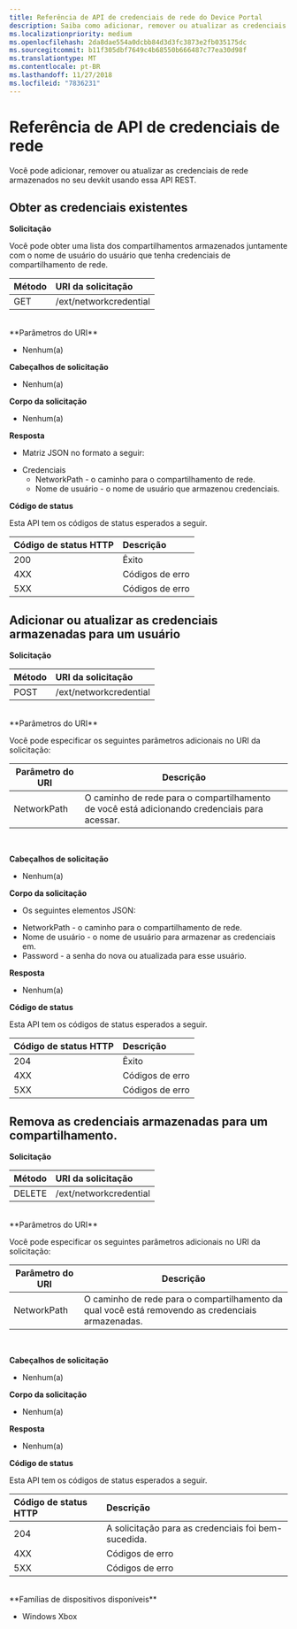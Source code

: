 ```yaml
---
title: Referência de API de credenciais de rede do Device Portal
description: Saiba como adicionar, remover ou atualizar as credenciais de rede de maneira programática.
ms.localizationpriority: medium
ms.openlocfilehash: 2da8dae554a0dcbb84d3d3fc3873e2fb035175dc
ms.sourcegitcommit: b11f305dbf7649c4b68550b666487c77ea30d98f
ms.translationtype: MT
ms.contentlocale: pt-BR
ms.lasthandoff: 11/27/2018
ms.locfileid: "7836231"
---
```

# <a name="network-credentials-api-reference"></a>Referência de API de credenciais de rede
Você pode adicionar, remover ou atualizar as credenciais de rede armazenados no seu devkit usando essa API REST.

## <a name="get-existing-credentials"></a>Obter as credenciais existentes

**Solicitação**

Você pode obter uma lista dos compartilhamentos armazenados juntamente com o nome de usuário do usuário que tenha credenciais de compartilhamento de rede.

Método      | URI da solicitação
:------     | :-----
GET | /ext/networkcredential
<br />
**Parâmetros do URI**

- Nenhum(a)

**Cabeçalhos de solicitação**

- Nenhum(a)

**Corpo da solicitação**   

- Nenhum(a)

**Resposta**   

- Matriz JSON no formato a seguir:
* Credenciais
  * NetworkPath - o caminho para o compartilhamento de rede.
  * Nome de usuário - o nome de usuário que armazenou credenciais.

**Código de status**

Esta API tem os códigos de status esperados a seguir.

Código de status HTTP      | Descrição
:------     | :-----
200 | Êxito
4XX | Códigos de erro
5XX | Códigos de erro

## <a name="add-or-update-stored-credentials-for-a-user"></a>Adicionar ou atualizar as credenciais armazenadas para um usuário

**Solicitação**

Método      | URI da solicitação
:------     | :-----
POST | /ext/networkcredential
<br />
**Parâmetros do URI**

Você pode especificar os seguintes parâmetros adicionais no URI da solicitação:

| Parâmetro do URI      | Descrição     | 
| ------------------ |-----------------|
| NetworkPath        | O caminho de rede para o compartilhamento de você está adicionando credenciais para acessar. |
<br>

**Cabeçalhos de solicitação**

- Nenhum(a)

**Corpo da solicitação**

- Os seguintes elementos JSON:
* NetworkPath - o caminho para o compartilhamento de rede.
* Nome de usuário - o nome de usuário para armazenar as credenciais em.
* Password - a senha do nova ou atualizada para esse usuário.

**Resposta**   

- Nenhum(a)  

**Código de status**

Esta API tem os códigos de status esperados a seguir.

Código de status HTTP      | Descrição
:------     | :-----
204 | Êxito
4XX | Códigos de erro
5XX | Códigos de erro

## <a name="remove-stored-credentials-for-a-share"></a>Remova as credenciais armazenadas para um compartilhamento.

**Solicitação**

Método      | URI da solicitação
:------     | :-----
DELETE | /ext/networkcredential
<br />
**Parâmetros do URI**

Você pode especificar os seguintes parâmetros adicionais no URI da solicitação:

| Parâmetro do URI      | Descrição     | 
| ------------------ |-----------------|
| NetworkPath        | O caminho de rede para o compartilhamento da qual você está removendo as credenciais armazenadas. |
<br>

**Cabeçalhos de solicitação**

- Nenhum(a)

**Corpo da solicitação**   

- Nenhum(a)

**Resposta**   

- Nenhum(a) 

**Código de status**

Esta API tem os códigos de status esperados a seguir.

Código de status HTTP      | Descrição
:------     | :-----
204 | A solicitação para as credenciais foi bem-sucedida.
4XX | Códigos de erro
5XX | Códigos de erro

<br />
**Famílias de dispositivos disponíveis**

* Windows Xbox


